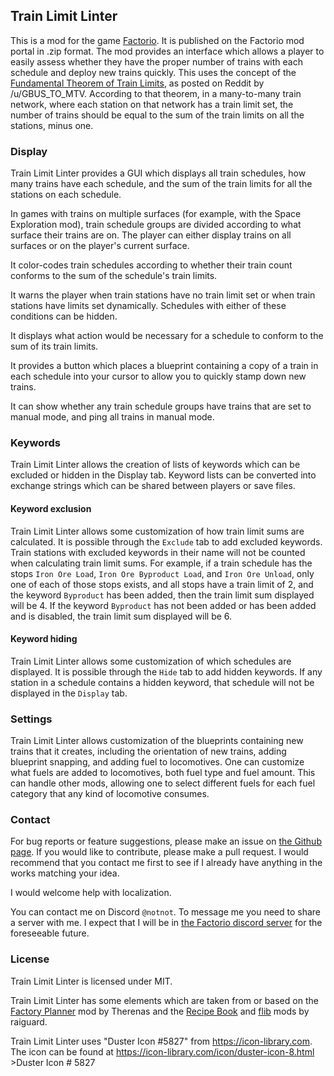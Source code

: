 ## Train Limit Linter

This is a mod for the game [Factorio](https://factorio.com/). It is published on the Factorio mod portal in .zip format. The mod provides an interface which allows a player to easily assess whether they have the proper number of trains with each schedule and deploy new trains quickly. This uses the concept of the [Fundamental Theorem of Train Limits](https://old.reddit.com/r/factorio/comments/skqzc5/a_fundamental_theorem_of_train_limits/), as posted on Reddit by /u/GBUS_TO_MTV. According to that theorem, in a many-to-many train network, where each station on that network has a train limit set, the number of trains should be equal to the sum of the train limits on all the stations, minus one.

### Display
Train Limit Linter provides a GUI which displays all train schedules, how many trains have each schedule, and the sum of the train limits for all the stations on each schedule. 

In games with trains on multiple surfaces (for example, with the Space Exploration mod), train schedule groups are divided according to what surface their trains are on. The player can either display trains on all surfaces or on the player's current surface.

It color-codes train schedules according to whether their train count conforms to the sum of the schedule's train limits.

It warns the player when train stations have no train limit set or when train stations have limits set dynamically. Schedules with either of these conditions can be hidden.

It displays what action would be necessary for a schedule to conform to the sum of its train limits.

It provides a button which places a blueprint containing a copy of a train in each schedule into your cursor to allow you to quickly stamp down new trains.

It can show whether any train schedule groups have trains that are set to manual mode, and ping all trains in manual mode.

### Keywords
Train Limit Linter allows the creation of lists of keywords which can be excluded or hidden in the Display tab. Keyword lists can be converted into exchange strings which can be shared between players or save files.

#### Keyword exclusion
Train Limit Linter allows some customization of how train limit sums are calculated. It is possible through the `Exclude` tab to add excluded keywords. Train stations with excluded keywords in their name will not be counted when calculating train limit sums. For example, if a train schedule has the stops `Iron Ore Load`, `Iron Ore Byproduct Load`, and `Iron Ore Unload`, only one of each of those stops exists, and all stops have a train limit of 2, and the keyword `Byproduct` has been added, then the train limit sum displayed will be 4. If the keyword `Byproduct` has not been added or has been added and is disabled, the train limit sum displayed will be 6.

#### Keyword hiding
Train Limit Linter allows some customization of which schedules are displayed. It is possible through the `Hide` tab to add hidden keywords. If any station in a schedule contains a hidden keyword, that schedule will not be displayed in the `Display` tab.

### Settings
Train Limit Linter allows customization of the blueprints containing new trains that it creates, including the orientation of new trains, adding blueprint snapping, and adding fuel to locomotives. One can customize what fuels are added to locomotives, both fuel type and fuel amount. This can handle other mods, allowing one to select different fuels for each fuel category that any kind of locomotive consumes.

### Contact
For bug reports or feature suggestions, please make an issue on [the Github page](https://github.com/mheidal/train-limit-linter/). If you would like to contribute, please make a pull request. I would recommend that you contact me first to see if I already have anything in the works matching your idea.

I would welcome help with localization.

You can contact me on Discord `@notnot`. To message me you need to share a server with me. I expect that I will be in [the Factorio discord server](https://discord.com/invite/factorio) for the foreseeable future.

### License
Train Limit Linter is licensed under MIT.

Train Limit Linter has some elements which are taken from or based on the [Factory Planner](https://github.com/ClaudeMetz/FactoryPlanner) mod by Therenas and the [Recipe Book](https://mods.factorio.com/mod/RecipeBook) and [flib](https://mods.factorio.com/mod/flib) mods by raiguard.

Train Limit Linter uses "Duster Icon #5827" from https://icon-library.com.
The icon can be found at https://icon-library.com/icon/duster-icon-8.html >Duster Icon # 5827